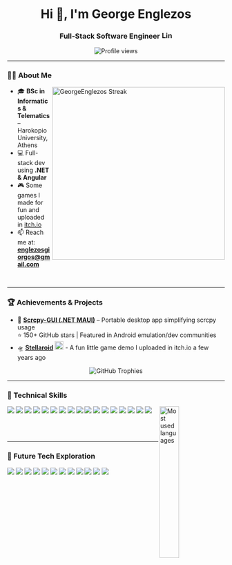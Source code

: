 <div align="center">
  <h1>Hi 👋, I'm George Englezos </h1>
  <h3>Full-Stack Software Engineer 
    <a href="https://www.linkedin.com/in/englezos-george/" target="_blank">
      <img src="https://raw.githubusercontent.com/rahuldkjain/github-profile-readme-generator/master/src/images/icons/Social/linked-in-alt.svg" alt="LinkedIn" height="17" width="25" />
    </a>
  </h3>
</div>

<p align="center"><img src="https://komarev.com/ghpvc/?username=georgeenglezos&label=Profile%20views&color=0e75b6&style=flat" alt="Profile views" /></p>
<p align="left">

</p>

---

### 👨‍💻 About Me
<img align="right" src="https://github-readme-streak-stats.herokuapp.com/?user=GeorgeEnglezos&theme=tokyonight" alt="GeorgeEnglezos Streak" width="400" />

- 🎓 **BSc in Informatics & Telematics** – Harokopio University, Athens  
- 💻 Full-stack dev using **.NET & Angular**  
- 🎮 Some games I made for fun and uploaded in [itch.io](https://judge-g.itch.io/)  
- 📫 Reach me at: **englezosgiorgos@gmail.com**
  
<br/>

---


### 🏆 Achievements & Projects
- 🚀 **[Scrcpy-GUI (.NET MAUI)](https://github.com/GeorgeEnglezos/Scrcpy-GUI)** – Portable desktop app simplifying scrcpy usage  
  ⭐ 150+ GitHub stars | Featured in Android emulation/dev communities
  <div>
- 🛸 **[Stellaroid](https://judge-g.itch.io/stellaroid)** <a href="https://judge-g.itch.io/stellaroid"><img src="https://img.itch.zone/aW1nLzkyMTI3ODMucG5n/original/wcLOFq.png" alt="Stellaroid on itch.io" width="20"></a>  - A fun little game demo I uploaded in itch.io a few years ago

<p align="center">
  <img src="https://github-profile-trophy.vercel.app/?username=georgeenglezos&title=Stars,Commits,Repositories,Followers&theme=onedark&no-bg=true&margin-w=15" alt="GitHub Trophies" />
</p>
  
---

### 🧠 Technical Skills

<img width="30%" align="right" src="https://github-readme-stats.vercel.app/api/top-langs?username=georgeenglezos&show_icons=true&locale=en&layout=compact&theme=tokyonight&bg_color=00000000" alt="Most used languages" width="30%" />

<p >
  <img src="https://img.shields.io/badge/Angular-DD0031?style=for-the-badge&logo=angular&logoColor=white" />
  <img src="https://img.shields.io/badge/HTML5-E34F26?style=for-the-badge&logo=html5&logoColor=white" />
  <img src="https://img.shields.io/badge/CSS3-1572B6?style=for-the-badge&logo=css3&logoColor=white" />
  <img src="https://img.shields.io/badge/TypeScript-3178C6?style=for-the-badge&logo=typescript&logoColor=white" />
  <img src="https://img.shields.io/badge/C%23-239120?style=for-the-badge&logo=c-sharp&logoColor=white" />
  <img src="https://img.shields.io/badge/.NET%20Core-512BD4?style=for-the-badge&logo=dotnet&logoColor=white" />
  <img src="https://img.shields.io/badge/.NET%20MAUI-512BD4?style=for-the-badge&logo=dotnet&logoColor=white" />
  <img src="https://img.shields.io/badge/Java-007396?style=for-the-badge&logo=java&logoColor=white" />
  <img src="https://img.shields.io/badge/Python-3776AB?style=for-the-badge&logo=python&logoColor=white" />
  <img src="https://img.shields.io/badge/MS%20SQL%20Server-CC2927?style=for-the-badge&logo=microsoft-sql-server&logoColor=white" />
  <img src="https://img.shields.io/badge/MySQL-4479A1?style=for-the-badge&logo=mysql&logoColor=white" />
  <img src="https://img.shields.io/badge/Oracle-F80000?style=for-the-badge&logo=oracle&logoColor=white" />
  <img src="https://img.shields.io/badge/Bash-4EAA25?style=for-the-badge&logo=gnu-bash&logoColor=white" />
  <img src="https://img.shields.io/badge/Batch-000000?style=for-the-badge&logo=windows-terminal&logoColor=white" />
  <img src="https://img.shields.io/badge/Git-F05032?style=for-the-badge&logo=git&logoColor=white" />
  <img src="https://img.shields.io/badge/Unity-000000?style=for-the-badge&logo=unity&logoColor=white" />
  <img src="https://img.shields.io/badge/Android%20Studio-3DDC84?style=for-the-badge&logo=android-studio&logoColor=white" />
</p>




<!--
<p>
  <img src="https://img.shields.io/badge/Angular-DD0031?style=for-the-badge&logo=angular&logoColor=white" />
  <img src="https://img.shields.io/badge/HTML5-E34F26?style=for-the-badge&logo=html5&logoColor=white" />
  <img src="https://img.shields.io/badge/CSS3-1572B6?style=for-the-badge&logo=css3&logoColor=white" />
  <img src="https://img.shields.io/badge/TypeScript-3178C6?style=for-the-badge&logo=typescript&logoColor=white" />
  <img src="https://img.shields.io/badge/C%23-239120?style=for-the-badge&logo=c-sharp&logoColor=white" />
  <img src="https://img.shields.io/badge/.NET%20Core-512BD4?style=for-the-badge&logo=dotnet&logoColor=white" />
  <img src="https://img.shields.io/badge/.NET%20MAUI-512BD4?style=for-the-badge&logo=dotnet&logoColor=white" />
  <img src="https://img.shields.io/badge/Java-007396?style=for-the-badge&logo=java&logoColor=white" />
  <img src="https://img.shields.io/badge/Python-3776AB?style=for-the-badge&logo=python&logoColor=white" />
  <img src="https://img.shields.io/badge/MS%20SQL%20Server-CC2927?style=for-the-badge&logo=microsoft-sql-server&logoColor=white" />
  <img src="https://img.shields.io/badge/MySQL-4479A1?style=for-the-badge&logo=mysql&logoColor=white" />
  <img src="https://img.shields.io/badge/Oracle-F80000?style=for-the-badge&logo=oracle&logoColor=white" />
  <img src="https://img.shields.io/badge/Bash-4EAA25?style=for-the-badge&logo=gnu-bash&logoColor=white" />
  <img src="https://img.shields.io/badge/Batch-000000?style=for-the-badge&logo=windows-terminal&logoColor=white" />
  <img src="https://img.shields.io/badge/Git-F05032?style=for-the-badge&logo=git&logoColor=white" />
  <img src="https://img.shields.io/badge/Unity-000000?style=for-the-badge&logo=unity&logoColor=white" />
  <img src="https://img.shields.io/badge/Android%20Studio-3DDC84?style=for-the-badge&logo=android-studio&logoColor=white" />
  <div align="center">
    <img src="https://github-readme-stats.vercel.app/api/top-langs?username=georgeenglezos&show_icons=true&locale=en&layout=compact&theme=tokyonight" alt="Most used languages" />
  </div>
</p>->
-->
<br>
<br>

---

### 🔮 Future Tech Exploration

<p>
  <img src="https://img.shields.io/badge/Flutter-02569B?style=for-the-badge&logo=flutter&logoColor=white" />
  <img src="https://img.shields.io/badge/React-61DAFB?style=for-the-badge&logo=react&logoColor=black" />
  <img src="https://img.shields.io/badge/React%20Native-61DAFB?style=for-the-badge&logo=react&logoColor=black" />
  <img src="https://img.shields.io/badge/Vue.js-4FC08D?style=for-the-badge&logo=vue.js&logoColor=white" />
  <img src="https://img.shields.io/badge/Node.js-339933?style=for-the-badge&logo=node.js&logoColor=white" />
  <img src="https://img.shields.io/badge/Firebase-FFCA28?style=for-the-badge&logo=firebase&logoColor=black" />
  <img src="https://img.shields.io/badge/Azure-0078D4?style=for-the-badge&logo=microsoft-azure&logoColor=white" />
  <img src="https://img.shields.io/badge/AWS-232F3E?style=for-the-badge&logo=amazon-aws&logoColor=white" />
  <img src="https://img.shields.io/badge/Docker-2496ED?style=for-the-badge&logo=docker&logoColor=white" />
  <img src="https://img.shields.io/badge/Kubernetes-326CE5?style=for-the-badge&logo=kubernetes&logoColor=white" />
  <img src="https://img.shields.io/badge/TensorFlow-FF6F00?style=for-the-badge&logo=tensorflow&logoColor=white" />
  <img src="https://img.shields.io/badge/Blazor-512BD4?style=for-the-badge&logo=blazor&logoColor=white" />
</p>


<!--
###
<p align="left">
  <img src="https://github-readme-stats.vercel.app/api?username=georgeenglezos&show_icons=true&locale=en&theme=tokyonight" alt="GitHub stats" />
</p>
-->
